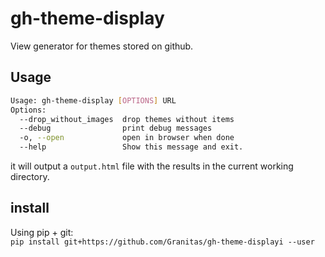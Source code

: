 # gh-theme-display
View generator for themes stored on github.

## Usage
```bash
Usage: gh-theme-display [OPTIONS] URL
Options:
  --drop_without_images  drop themes without items
  --debug                print debug messages
  -o, --open             open in browser when done
  --help                 Show this message and exit.
```
it will output a `output.html` file with the results in the current working directory.

## install
Using pip + git:  
`pip install git+https://github.com/Granitas/gh-theme-displayi --user`

